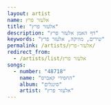 ```yaml
---
layout: artist
name: אלעזר פרץ
title: "אלעזר פרץ"
description: "דף האמן אלעזר פרץ"
keywords: "שירים, מוזיקה, אלעזר פרץ"
permalink: /artists/אלעזר-פרץ/
redirect_from:
  - /artists/list/אלעזר פרץ
songs:
  - number: "48718"
    name: "החסידי קאברס"
    album: "סינגלים"
    artist: "אלעזר פרץ"
---
```

